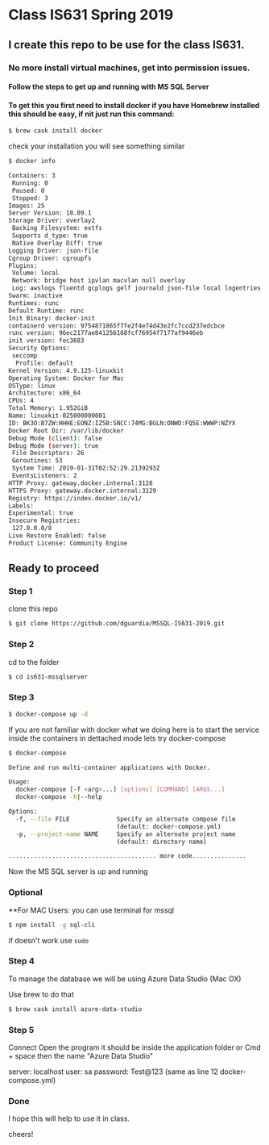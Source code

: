 # Class IS631 Spring 2019

## I create this repo to be use for the class IS631.

### No more install virtual machines, get into permission issues.

#### Follow the steps to get up and running with MS SQL Server
#### To get this you first need to install docker if you have Homebrew installed this should be easy, if nit just run this command:

```bash
$ brew cask install docker
```
check your installation you will see something similar

```bash
$ docker info

Containers: 3
 Running: 0
 Paused: 0
 Stopped: 3
Images: 25
Server Version: 18.09.1
Storage Driver: overlay2
 Backing Filesystem: extfs
 Supports d_type: true
 Native Overlay Diff: true
Logging Driver: json-file
Cgroup Driver: cgroupfs
Plugins:
 Volume: local
 Network: bridge host ipvlan macvlan null overlay
 Log: awslogs fluentd gcplogs gelf journald json-file local logentries splunk syslog
Swarm: inactive
Runtimes: runc
Default Runtime: runc
Init Binary: docker-init
containerd version: 9754871865f7fe2f4e74d43e2fc7ccd237edcbce
runc version: 96ec2177ae841256168fcf76954f7177af9446eb
init version: fec3683
Security Options:
 seccomp
  Profile: default
Kernel Version: 4.9.125-linuxkit
Operating System: Docker for Mac
OSType: linux
Architecture: x86_64
CPUs: 4
Total Memory: 1.952GiB
Name: linuxkit-025000000001
ID: BK3O:B7ZW:HHHE:EONZ:IZ5B:SNCC:74MG:BGLN:ONWD:FQ5E:WWWP:NZYX
Docker Root Dir: /var/lib/docker
Debug Mode (client): false
Debug Mode (server): true
 File Descriptors: 26
 Goroutines: 53
 System Time: 2019-01-31T02:52:29.2139293Z
 EventsListeners: 2
HTTP Proxy: gateway.docker.internal:3128
HTTPS Proxy: gateway.docker.internal:3129
Registry: https://index.docker.io/v1/
Labels:
Experimental: true
Insecure Registries:
 127.0.0.0/8
Live Restore Enabled: false
Product License: Community Engine

```
## Ready to proceed


### Step 1

clone this repo
```bash
$ git clone https://github.com/dguardia/MSSQL-IS631-2019.git
```

### Step 2
cd to the folder

```bash
$ cd is631-mssqlserver

```
### Step 3

```bash
$ docker-compose up -d
```

If you are not familiar with docker what we doing here is to start the service inside the containers in dettached mode lets try docker-compose

```bash
$ docker-compose

Define and run multi-container applications with Docker.

Usage:
  docker-compose [-f <arg>...] [options] [COMMAND] [ARGS...]
  docker-compose -h|--help

Options:
  -f, --file FILE             Specify an alternate compose file
                              (default: docker-compose.yml)
  -p, --project-name NAME     Specify an alternate project name
                              (default: directory name)

......................................... more code...............
```

Now the MS SQL server is up and running

### Optional

**For MAC Users: you can use terminal for mssql
```bash
$ npm install -g sql-cli
```
if doesn't work use `sudo`


### Step 4
To manage the database we will be using Azure Data Studio (Mac OX)

Use brew to do that

```bash
$ brew cask install azure-data-studio
```
### Step 5
Connect
Open the program it should be inside the application folder
or Cmd + space then the name "Azure Data Studio"

server: localhost
user: sa
password: Test@123 (same as line 12 docker-compose.yml)

### Done

I hope this will help to use it in class.

cheers!